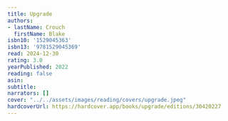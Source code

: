 ```yaml
---
title: Upgrade
authors:
- lastName: Crouch
  firstName: Blake
isbn10: '1529045363'
isbn13: '9781529045369'
read: 2024-12-30
rating: 3.0
yearPublished: 2022
reading: false
asin:
subtitle:
narrators: []
cover: "../../assets/images/reading/covers/upgrade.jpeg"
hardcoverUrl: https://hardcover.app/books/upgrade/editions/30420227
---
```

